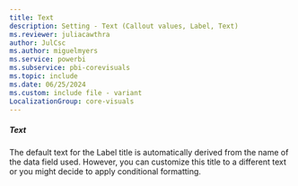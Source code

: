```yaml
---
title: Text
description: Setting - Text (Callout values, Label, Text)
ms.reviewer: juliacawthra
author: JulCsc
ms.author: miguelmyers
ms.service: powerbi
ms.subservice: pbi-corevisuals
ms.topic: include
ms.date: 06/25/2024
ms.custom: include file - variant
LocalizationGroup: core-visuals
---
```

##### Text

The default text for the Label title is automatically derived from the name of the data field used. However, you can customize this title to a different text or you might decide to apply conditional formatting.
